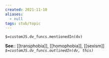```yaml
---
created: 2021-11-10 
aliases:
  - null
tags: stub/topic
---
```

`$=customJS.dv_funcs.mentionedIn(dv)`

**See**:: [[transphobia]], [[homophobia]], [[sexism]]
*`$=customJS.dv_funcs.outlinedIn(dv, this)`* 

